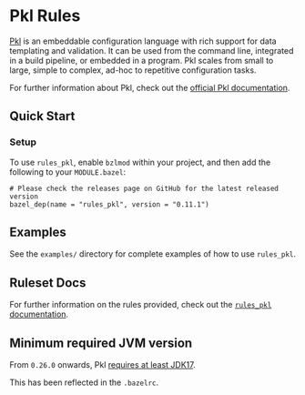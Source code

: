 # Pkl Rules

[Pkl] is an embeddable configuration language with rich support for data templating and
validation. It can be used from the command line, integrated in a build pipeline, or embedded in a
program. Pkl scales from small to large, simple to complex, ad-hoc to repetitive configuration
tasks.

For further information about Pkl, check out the [official Pkl documentation].

[official Pkl documentation]: https://pkl-lang.org/main/current/index.html
[pkl]: https://pkl-lang.org


## Quick Start

### Setup

To use `rules_pkl`, enable `bzlmod` within your project, and then add the following to your `MODULE.bazel`:

```starlark
# Please check the releases page on GitHub for the latest released version
bazel_dep(name = "rules_pkl", version = "0.11.1")
```

## Examples

See the `examples/` directory for complete examples of how to use `rules_pkl`.

## Ruleset Docs
For further information on the rules provided, check out the [`rules_pkl` documentation].

[`rules_pkl` documentation]: https://github.com/apple/rules_pkl/blob/main/docs/rules_pkl_docs.md

## Minimum required JVM version

From `0.26.0` onwards, Pkl [requires at least JDK17](https://pkl-lang.org/main/current/release-notes/0.26.html#minimum-java-version-bump).

This has been reflected in the `.bazelrc`.
